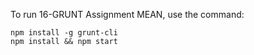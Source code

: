 To run 16-GRUNT Assignment MEAN, use the command:

```
npm install -g grunt-cli
npm install && npm start
```